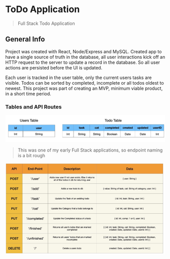 # ToDo Application

>Full Stack Todo Application

## General Info

Project was created with React, Node/Express and MySQL. Created app to have a single source of truth in the database, all user interactions kick off an HTTP request to the server to update a record in the database. So all user actions are persisted before the UI is updated.

Each user is tracked in the user table, only the current users tasks are visible. Todos can be sorted by completed, incomplete or all todos oldest to newest. This project was part of creating an MVP, minimum viable product, in a short time period.

### Tables and API Routes

![User table and Todo table schema](./images/tables.jpeg)

> This was one of my early Full Stack applications, so endpoint naming is a bit rough

![Appliation API's](./images/routes.jpeg)

